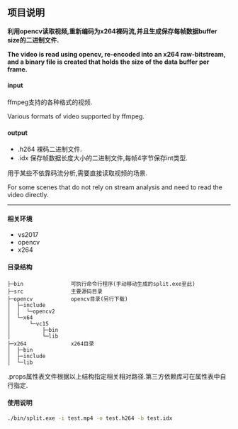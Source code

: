 ## 项目说明
**利用opencv读取视频,重新编码为x264裸码流,并且生成保存每帧数据buffer size的二进制文件.**

**The video is read using opencv, re-encoded into an x264 raw-bitstream, and a binary file is created that holds the size of the data buffer per frame.**

#### input
ffmpeg支持的各种格式的视频.

Various formats of video supported by ffmpeg.

#### output
- .h264 裸码二进制文件.
- .idx  保存帧数据长度大小的二进制文件,每帧4字节保存int类型.

用于某些不依靠码流分析,需要直接读取视频的场景.

For some scenes that do not rely on stream analysis and need to read the video directly.

---

#### 相关环境
- vs2017
- opencv
- x264

#### 目录结构
```
├─bin               可执行命令行程序(手动移动生成的split.exe至此)
├─src               主要源码目录
├─opencv            opencv目录(另行下载)
│  ├─include
│  │  └─opencv2
│  └─x64
│      └─vc15
│          ├─bin
│          └─lib
├─x264              x264目录
│  ├─bin
│  ├─include
│  └─lib
```
.props属性表文件根据以上结构指定相关相对路径.第三方依赖库可在属性表中自行指定.

#### 使用说明
```bash
./bin/split.exe -i test.mp4 -o test.h264 -b test.idx
```

